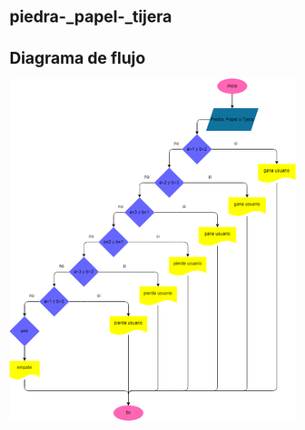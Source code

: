 # piedra-_papel-_tijera

# Diagrama de flujo
![Diagrama de Flujo](diagrama.png "Diagrama de flujo")
